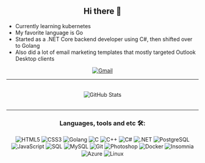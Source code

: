 <h2 align="center"> Hi there 👋 </h2>
<!-- <h3 align="center"> About Me </h3> -->

<!--My name is Lucas, and I'm a 21yo fullstack developer from Brazil
//* Experience in linux system administration -->
* Currently learning kubernetes
* My favorite language is Go
* Started as a .NET Core backend developer using C#, then shifted over to Golang
* Also did a lot of email marketing templates that mostly targeted Outlook Desktop clients

<div align="center">
<a href="mailto:lucas1498campos@gmail.com">
<img align="center" alt="Gmail" src="https://img.shields.io/badge/Gmail-D14836?style=for-the-badge&logo=gmail&logoColor=white" />   
</a>
</div>

---

<br>
<div align="center">
<img align="center" alt="GitHub Stats" src="https://github-readme-stats.vercel.app/api?username=lcmps&show_icons=true&hide_border=true&theme=dracula&hide=contribs" />
</div>
<br>

---

<h3 align="center">
Languages, tools and etc 🛠️:
</h3>

<div align="center">
<img align="center" alt="HTML5" src="https://img.shields.io/badge/HTML5-E34F26?style=for-the-badge&logo=html5&logoColor=white" />
<img align="center" alt="CSS3"  src="https://img.shields.io/badge/CSS3-1572B6?style=for-the-badge&logo=css3&logoColor=white" />
<img align="center" alt="Golang"  src="https://img.shields.io/badge/Go-00ADD8?style=for-the-badge&logo=go&logoColor=white"/>
<img align="center" alt="C"  src="https://img.shields.io/badge/C-00599C?style=for-the-badge&logo=c&logoColor=white"/>
<img align="center" alt="C++"  src="https://img.shields.io/badge/C%2B%2B-00599C?style=for-the-badge&logo=c%2B%2B&logoColor=white"/>
<img align="center" alt="C#"  src="https://img.shields.io/badge/C%23-239120?style=for-the-badge&logo=c-sharp&logoColor=white"/>
<img align="center" alt=".NET"  src="https://img.shields.io/badge/.NET-5C2D91?style=for-the-badge&logo=.net&logoColor=white"/>
<img align="center" alt="PostgreSQL"  src="https://img.shields.io/badge/PostgreSQL-316192?style=for-the-badge&logo=postgresql&logoColor=white"/>
<img align="center" alt="JavaScript"  src="https://img.shields.io/badge/JavaScript-323330?style=for-the-badge&logo=javascript&logoColor=F7DF1E" />
<img align="center" alt="SQL"  src="https://img.shields.io/badge/Microsoft_SQL_Server-CC2927?style=for-the-badge&logo=microsoft-sql-server&logoColor=white" />
<img align="center" alt="MySQL"  src="https://img.shields.io/badge/MySQL-00000F?style=for-the-badge&logo=mysql&logoColor=white" />
<img align="center" alt="Git" src="https://img.shields.io/badge/git%20-%23F05033.svg?&style=for-the-badge&logo=git&logoColor=white"/>
<img align="center" alt="Photoshop" src="https://img.shields.io/badge/adobe%20photoshop%20-%2331A8FF.svg?&style=for-the-badge&logo=adobe%20photoshop&logoColor=white" />
<img align="center" alt="Docker" src="https://img.shields.io/badge/-Docker-46a2f1?style=for-the-badge&logo=docker&logoColor=white" />
<img align="center" alt="Insomnia" src="https://img.shields.io/badge/-Insomnia-5849BE?style=for-the-badge&logo=insomnia&logoColor=white"/>
<img align="center" alt="Azure" src="https://img.shields.io/badge/Microsoft%20Azure-232F7E?style=for-the-badge&logo=microsoft-azure"/>
<img align="center" alt="Linux" src="https://img.shields.io/badge/Linux-black?style=for-the-badge&logo=linux"/>
</div>
